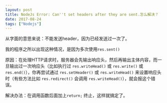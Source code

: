 ```yaml
---
layout: post
title: NodeJs Error: Can''t set headers after they are sent.怎么解决？
date: 2017-08-24
tags: ["Nodejs"]
---
```


从字面的意思来说：不能发送header，因为已经发送过一次了。

我的程序之所以出现这种情况，是因为多次使用`res.sent()`

原因：在处理HTTP请求时，服务器会先输出响应头，然后再输出主体内容，而一旦输出过一次响应头（比如执行过 `res.writeHead()` 或 `res.write()` 或 `res.end()`），你再尝试通过 `res.setHeader()` 或 `res.writeHead()` 来设置响应头时（有些方法比如 `res.redirect()` 会调用 `res.writeHead()`），就会报这个错误。

解决办法：在调用函数后面加上`return;` 终止，这样就搞定了。